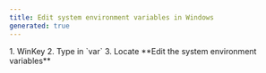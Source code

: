 ```yaml
---
title: Edit system environment variables in Windows
generated: true
---
```


<div markdown="1" class="ans">
1. <key>WinKey</key>
2. Type in `var`
3. Locate **Edit the system environment variables**
</div>

